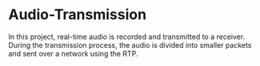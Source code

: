 # Audio-Transmission
In this project, real-time audio is recorded and transmitted to a receiver. During the transmission process, the audio is divided into smaller packets and sent over a network using the RTP. 
